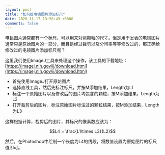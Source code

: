 ```yaml
---
layout: post
title: "如何给电镜图片添加标尺"
date: 2020-11-17 13:58:49 +0800
comments: false
---
```


电镜图片通常都有一个标尺，可以用来对照颗粒的尺寸。但是用于发表的电镜图片通常只是原始图片的一部分，而且是经过裁剪以及分辨率等等修改过的，那正确给修改过的电镜图片添加标尺呢？

这里我们使用ImageJ工具来处理这个操作，该工具的下载地址：[https://imagej.nih.gov/ij/download.html](https://imagej.nih.gov/ij/download.html)

- 首先使用ImageJ打开原始图片
- 选择直线工具，然后先标注标尺，并按M添加结果，Length为L1
- 标注一个原始图片以及修改后的图片均包含的颗粒，按M添加结果，Length为L2
- 打开裁剪后的图片，标注原始图片标注过的颗粒结果，按M添加结果，Length为L3

这样根据计算，裁剪后的图片，其标尺的像素数应该为：


$$L4 = \frac{L1\times L3}{L2}$$


然后，在Photoshop中绘制一个长度为L4的线段，将数值设置为原始图片的标尺值即可。